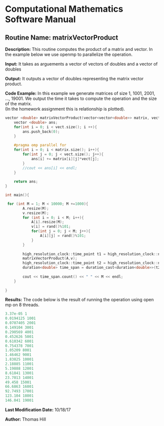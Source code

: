 # Computational Mathematics Software Manual

## **Routine Name:** matrixVectorProduct

**Description:** This routine computes the product of a matrix and vector. In the example
below we use openmp to parallelize the operation.  

**Input:**  It takes as arguements a vector of vectors of doubles and a vector of doubles

**Output:** It outputs a vector of doubles representing the matrix vector product. 

**Code Example:** In this example we generate matrices of size 1, 1001, 2001, ..., 19001.
We output the time it takes to compute the operation and the size of the matrix.  
(In the homework assignment this is relationship is plotted).  

```C++
vector <double> matrixVectorProduct(vector<vector<double>> matrix, vector<double> vect){
    vector <double> ans; 
    for(int i = 0; i < vect.size(); i ++){
        ans.push_back(0); 
    }
    
    #pragma omp parallel for  
    for(int i = 0; i < matrix.size(); i++){
        for(int j = 0; j < vect.size(); j++){
            ans[i] += matrix[i][j]*vect[j];
        }
        //cout << ans[i] << endl; 
    }
    
    return ans; 
}

int main(){

 for (int M = 1; M < 10000; M +=1000){
        A.resize(M);
        v.resize(M);
        for (int i = 0; i < M; i++){
            A[i].resize(M); 
            v[i] = rand()%101;
            for(int j = 0; j < M; j++){
                A[i][j] = rand()%101; 
            }
        }
        
        high_resolution_clock::time_point t1 = high_resolution_clock::now();
        matrixVectorProduct(A,v);
        high_resolution_clock::time_point t2 = high_resolution_clock::now();
        duration<double> time_span = duration_cast<duration<double>>(t2 - t1);
        
        cout << time_span.count() << " " << M << endl; 
    }
    
}

```

**Results:**  The code below is the result of running the operation using open mp on 8 threads. 
```C++
3.37e-05 1
0.0194125 1001
0.0707405 2001
0.149104 3001
0.290569 4001
0.452626 5001
0.610342 6001
0.754378 7001
1.05209 8001
1.46462 9001
1.83825 10001
2.18885 11001
5.19888 12001
8.61841 13001
23.7013 14001
49.458 15001
66.6863 16001
92.7493 17001
123.104 18001
146.041 19001


```

**Last Modification Date:** 10/18/17

**Author:** Thomas Hill
